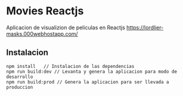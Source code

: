 # Movies Reactjs
Aplicacion de visualizion de peliculas en Reactjs
https://lordlier-masks.000webhostapp.com/
## Instalacion
```
npm install   // Instalacion de las dependencias
npm run build:dev // Levanta y genera la aplicacion para modo de desarrollo
npm run build:prod // Genera la aplicacion para ser llevada a produccion
```
